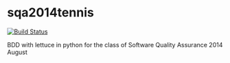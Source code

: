 sqa2014tennis
=============
[![Build Status](https://travis-ci.org/juanjo23/sqa2014tennis.svg?branch=master)](https://travis-ci.org/juanjo23/sqa2014tennis)

BDD with lettuce in python for the class of Software Quality Assurance 2014 August
